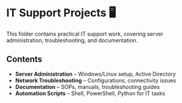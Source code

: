 # IT Support Projects 🖥️

This folder contains practical IT support work, covering server administration, troubleshooting, and documentation.

## Contents
- **Server Administration** – Windows/Linux setup, Active Directory
- **Network Troubleshooting** – Configurations, connectivity issues
- **Documentation** – SOPs, manuals, troubleshooting guides
- **Automation Scripts** – Shell, PowerShell, Python for IT tasks

